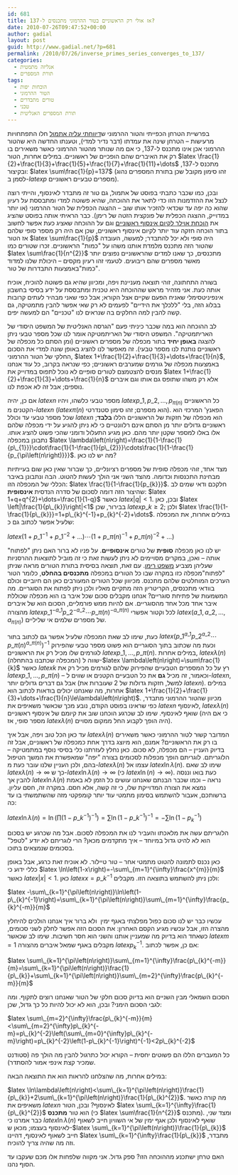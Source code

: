 ```yaml
---
id: 681
title: אז אולי רק הראשוניים בטור ההרמוני מתכנסים ל-137?
date: 2010-07-26T09:47:52+00:00
author: gadial
layout: post
guid: http://www.gadial.net/?p=681
permalink: /2010/07/26/inverse_primes_series_converges_to_137/
categories:
  - אנליזה מתמטית
  - תורת המספרים
tags:
  - הוכחות יפות
  - הטור ההרמוני
  - טורים מתבדרים
  - טכני
  - תורת המספרים האנליטית
---
```

בפרשיית הטרחן הכפייתי והטור ההרמוני ש[דיווחתי עליה אתמול](http://www.gadial.net/?p=638) חלו התפתחויות מרעישות &#8211; הטרחן שינה את עמדתו (דבר נדיר למדי), וטענתו החדשה היא שהטור ההרמוני אכן אינו מתכנס ל-137, כי אם מה שנותר מהטור ההרמוני כאשר משאירים בו רק את האיברים שהם הופכיים של ראשוניים. במילים אחרות, הטור $latex \frac{1}{2}+\frac{1}{3}+\frac{1}{5}+\frac{1}{7}+\frac{1}{11}+\dots$ מתכנס ל-137, ובקיצור: $latex \sum\frac{1}{p}=137$ (זהו סימון מקובל שכן בתורת המספרים נהוג לסמן ב-$latex p$ מספרים טבעיים ראשוניים).

ובכן, כמו שכבר כתבתי בפוסט של אתמול, גם טור זה מתבדר לאינסוף, והייתי רוצה לנצל את ההזדמנות הזו כדי לתאר את ההוכחה, שהיא פשוטה למדי ומתבססת על רעיון שהוא כה יפה עד שכדאי להזכיר אותו שוב &#8211; ההצגה הכפלית של הטור ההרמוני (או יותר במדוייק, ההצגה הכפלית של פונקצית הזטה של רימן). כבר הראיתי אותה בפוסט שהציג את [הוכחת אוילר לקיום אינסוף ראשוניים](http://www.gadial.net/?p=194) וגם על ההוכחה שאציג כעת אפשר לחשוב בתור הוכחה חזקה עוד יותר לקיום אינסוף ראשוניים, שכן אם היה רק מספר סופי שלהם אז הטור $latex \sum\frac{1}{p}$ היה סופי ולא יכל להתבדר; למעשה, העובדה שהטור הזה מתכנס מלמדת אותנו משהו על "כמות" הראשוניים. זכרו שטורים כמו $latex \sum\frac{1}{n^{2}}$ מתכנסים, כך שאנו למדים שהראשוניים נפוצים יותר מאשר מספרים שהם ריבועים. לטעמי זהו רעיון מקסים &#8211; היכולת שלנו למדוד "כמות"באמצעות התבדרות של טור.

בשורה התחתונה, זוהי תוצאה מעניינת ויפה, ומכיוון שהיא גם פשוטה להוכיח, אוכיח אותה כעת. אני מזהיר מראש שההוכחה היא טכנית ומתבססת על ידע בסיסי בחשבון אינפיניטסימלי שאניח הפעם שקיים אצל הקורא; אבל כפי שאני מבהיר לעתים קרובות בבלוג הזה, בלי "ללכלך את הידיים" לפעמים לא רק שאי אפשר להבין מתמטיקה, גם קשה להבין למה החלקים בה שנראים לנו "טכניים" הם למעשה יפים.

לב ההוכחה הוא במה שכבר כיניתי פעם "הגרסה האנליטית של המשפט היסודי של האריתמטיקה". המשפט היסודי של האריתמטיקה אומר לנו שכל מספר טבעי ניתן להצגה **באופן יחיד** בתור מכפלה של מספרים ראשוניים (ומן הסתם כל מכפלה של ראשוניים נותנת לנו מספר טבעי). זה מאפשר לנו להציג באופן שונה למדי את הסכום החלקי של הטור ההרמוני, $latex 1+\frac{1}{2}+\frac{1}{3}+\dots+\frac{1}{n}$, באמצעות מכפלה של גורמים שמערבים ראשוניים; כפי שנראה בקרוב, כל עוד אנחנו מנסים להצטמצם לטורים סופיים לא נוכל לתפוס במדוייק את $latex 1+\frac{1}{2}+\frac{1}{3}+\dots+\frac{1}{n}$ אלא רק משהו שתופס גם אותו וגם איברים נוספים; אבל זה לא אכפת לנו.

אם כן, יהיה $latex n$ מספר טבעי כלשהו, ויהיו $latex p\_{1},p\_{2},\dots,p_{\pi\left(n\right)}$ כל הראשוניים הקטנים מ-$latex n$ ($latex \pi\left(n\right)$ הוא מספרם; זהו סימון סטנדרטי). הפאנץ' המרכזי הוא שכל מספר טבעי עד וכולל $latex n$ הוא מכפלה של חזקות של הראשוניים הללו **בלבד**; ראשוניים גדולים יותר מן הסתם אינם רלוונטיים כי לא ניתן להגיע על ידי מכפלה שלהם אלו באלו למספר שקטן יותר מהם. כאן מגיע התעלול ודומני שהכי פשוט להציג אותו. נתבונן במכפלה $latex \lambda\left(n\right)=\frac{1}{1-\frac{1}{p\_{1}}}\cdot\frac{1}{1-\frac{1}{p\_{2}}}\cdots\frac{1}{1-\frac{1}{p_{\pi\left(n\right)}}}$. מה יש לנו כאן?

מצד אחד, זוהי מכפלה סופית של מספרים רציונליים, כך שברור שאין כאן שום בעייתיות מבחינת התכנסות וכדומה. מהצד השני אני הולך לעשות להטוט. הבה ונתבונן באיבר הכללי של המכפלה הזו: $latex \frac{1}{1-\frac{1}{p_{k}}}$. חלקכם ודאי שמים לב שהיצור הזה דומה לסכום של סדרה הנדסית **אינסופית**: $latex 1+q+q^{2}+\dots=\frac{1}{1-q}$ כאשר $latex \left|q\right|<1$. ובכן, כאן $latex \left|\frac{1}{p\_{k}}\right|<1$ בבירור, שכן $latex p\_{k}\ge2$; ולכן $latex \frac{1}{1-\frac{1}{p\_{k}}}=1+p\_{k}^{-1}+p_{k}^{-2}+\dots$. במילים אחרות, את המכפלה שלעיל אפשר לכתוב גם כ:

$latex \left(1+p\_{1}^{-1}+p\_{1}^{-2}+\dots\right)\cdots\left(1+p\_{\pi\left(n\right)}^{-1}+p\_{\pi\left(n\right)}^{-2}+\dots\right)$

יש לנו כאן מכפלה **סופית** של טורים **אינסופיים**. על פניו לא ברור האם ניתן "לפתוח" אותה &#8211; ואכן, במקרים מסויימים לא ניתן לעשות זאת כי זה מוביל לתוצאות ההרסניות שעליהן מצביע [משפט רימן](http://www.gadial.net/?p=438). עם זאת, תוצאה בסיסית בתורת הטורים מראה שניתן "לפתוח"מכפלה כזו במקרה שבו כל הטורים במכפלה **מתכנסים בהחלט**, כלומר הטור הערכים המוחלטים שלהם מתכנס. מכיווון שכל הטורים המעורבים כאן הם חיוביים וכולם בוודאי מתכנסים, הקריטריון הזה מתקיים מאליו ולכן ניתן לפתוח את הסוגריים. מה המשמעות של פתיחת סוגריים? אנחנו מקבלים סכום שכל איבר בו הוא מכפלה שכוללת איבר אחד מכל אחד מהסוגריים. אם להיות ממש פורמליים, הסכום הוא של איברים מהצורה $latex p\_{1}^{-a\_{1}}p\_{2}^{-a\_{2}}\cdots p\_{\pi\left(n\right)}^{-a\_{\pi\left(n\right)}}$ לכל וקטור אפשרי $latex \left(a\_{1},a\_{2},\dots,a_{\pi\left(n\right)}\right)$ של מספרים שלמים אי שליליים.

כעת, שימו לב שאת המכפלה שלעיל אפשר גם לכתוב בתור $latex \left(p\_{1}^{a\_{1}}p\_{2}^{a\_{2}}\cdots p\_{\pi\left(n\right)}^{a\_{\pi\left(n\right)}}\right)^{-1}$ וכעת מה שכתוב בתוך הסוגריים הוא פשוט מספר טבעי שהפירוק לגורמים שלו מכיל רק את הראשוניים $latex p\_{1},\dots,p\_{\pi\left(n\right)}$. במילים אחרות, $latex \lambda\left(n\right)$ (המכפלה שכתבנו בהתחלה) שווה ל-$latex \lambda\left(n\right)=\sum\frac{1}{k}$ כאשר $latex k$ רץ על כל המספרים הטבעיים שהפירוק שלהם לגורמים מכיל רק את $latex p\_{1},\dots,p\_{\pi\left(n\right)}$ &#8211; וכאמור, זה מכיל **גם** את כל הטבעיים הקטנים או שווים ל-$latex n$, אבל גם דברים גדולים יותר (למשל, חזקות גדולות של 2 שעוברות את $latex n$). במילים אחרות, מה שאנחנו יכולים בודאות לכתוב הוא $latex 1+\frac{1}{2}+\frac{1}{3}+\dots+\frac{1}{n}\le\lambda\left(n\right)$. מכיוון שהטור ההרמוני מתבדר, כפי שראינו בפוסט הקודם, נובע מכך שכאשר משאיפים את $latex n$ לאינסוף, $latex \lambda\left(n\right)$ שואף לאינסוף. שימו לב שכרגע הוכחנו שוב את קיומם של אינסוף ראשוניים (כי אם היה מספר סופי, אז $latex \lambda\left(n\right)$ היה הופך לקבוע החל ממקום מסויים).

עד כאן הכל טוב ויפה, אבל איך $latex \lambda\left(n\right)$ המדובר קשור לטור ההרמוני כאשר משאירים בו רק את הראשוניים? אמנם, הוא מיוצג בדרך אחת כמכפלה של ראשוניים, אבל זה בדיוק העניין &#8211; הם מכפלה, לא סכום. כאן נחלץ לעזרתנו כלי בסיסי נוסף במתמטיקה &#8211; הלוגריתם. לוגריתם הופך מכפלות לסכומים בצורה "יפה" שמאפשרת את המשך הטיפול בהם, ולכן העניין שלנו עובר כעת מ-$latex \lambda\left(n\right)$ עצמו אל $latex \ln\lambda\left(n\right)$. שימו לב שאם $latex \lambda\left(n\right)\to\infty$ כך ש-$latex \ln\lambda\left(n\right)\to\infty$ (כי $latex \ln\left(n\right)\to\infty$). כעת בואו וננסה להבין אך $latex \ln\lambda\left(n\right)$ נראה &#8211; וכמו שכבר הבנתם שאנחנו עושים כל הזמן לא באמת נמצא את הצורה המדוייקת שלו, כי זה קשה, אלא חסם. במקרה זה, חסם עליון. ברשותכם, אעבור להשתמש בסימון מתמטי עוד יותר קומפקטי מזה שהשתמשתי בו עד כה:

$latex \ln\lambda\left(n\right)=\ln\left(\prod\left(1-p\_{k}^{-1}\right)^{-1}\right)=\sum\ln\left(1-p\_{k}^{-1}\right)^{-1}=-\sum\ln\left(1-p_{k}^{-1}\right)$

הלוגריתם עשה את מלאכתו והעביר לנו את המכפלה לסכום. אבל מה שכרגע יש בסכום הוא לא להיט גדול במיוחד &#8211; איך מתקדמים מכאן? הרי לוגריתם לא יודע "לטפל" בסכומים שנמצאים בתוכו.

כאן נכנס לתמונה להטוט מתמטי אחר &#8211; טור טיילור. לא אוכיח זאת כרגע, אבל באופן כללי ידוע כי $latex \ln\left(1-x\right)=-\sum\_{m=1}^{\infty}\frac{x^{m}}{m}$ כאשר $latex \left|x\right|<1$. כאן $latex x=p\_{k}^{-1}$ ולכן ניתן להשתמש בתוצאה הזו. מקבלים:

$latex -\sum\_{k=1}^{\pi\left(n\right)}\ln\left(1-p\_{k}^{-1}\right)=\sum\_{k=1}^{\pi\left(n\right)}\sum\_{m=1}^{\infty}\frac{p_{k}^{-m}}{m}$

עכשיו כבר יש לנו סכום כפול מפלצתי באגף ימין  ולא ברור איך אנחנו הולכים להיחלץ מהצרה הזו, אבל עכשיו מגיע הקסם האחרון: את הסכום הזה אפשר לחלק לשני סכומים, כשאחד הוא בדיוק מה שמעניין אותנו והשני הוא חסר חשיבות. שימו לב שכאשר $latex m=1$ מקבלים באגף שמאל איברים מהצורה $latex p_{k}^{-1}$. אם כן, אפשר לכתוב:

$latex \sum\_{k=1}^{\pi\left(n\right)}\sum\_{m=1}^{\infty}\frac{p\_{k}^{-m}}{m}=\sum\_{k=1}^{\pi\left(n\right)}\frac{1}{p\_{k}}+\sum\_{k=1}^{\pi\left(n\right)}\sum\_{m=2}^{\infty}\frac{p\_{k}^{-m}}{m}$

הסכום השמאלי מבין השניים הוא בדיוק סכום חלקי של הטור שאנחנו רוצים לתקוף. ומה לגבי הסכום הימני? ובכן, הוא לא יכול להיות כל כך גדול, שכן:

$latex \sum\_{m=2}^{\infty}\frac{p\_{k}^{-m}}{m}<\sum\_{m=2}^{\infty}p\_{k}^{-m}=p\_{k}^{-2}\left(\sum\_{m=0}^{\infty}p\_{k}^{-m}\right)=p\_{k}^{-2}\left(1-p\_{k}^{-1}\right)^{-1}<2p\_{k}^{-2}$

כל המעברים הללו הם פשוטים יחסית &#8211; הקורא יכול כתרגול להבין מה הולך פה (סטודנט שמכיר קצת אינפי אמור להסתדר).

במילים אחרות, מה שהצלחנו להראות הוא את התוצאה הבאה:

$latex \ln\lambda\left(n\right)<\sum\_{k=1}^{\pi\left(n\right)}\frac{1}{p\_{k}}+2\sum\_{k=1}^{\pi\left(n\right)}\frac{1}{p\_{k}^{2}}$. מה קורה כאשר משאיפים את $latex n$ לאינסוף? ובכן, הטור $latex \sum\_{k=1}^{\infty}\frac{1}{p\_{k}^{2}}$ הוא טור **מתכנס** (כי $latex \sum\frac{1}{n^{2}}$ מתכנס). ומצד שני, כבר אמרנו כי $latex \ln\lambda\left(n\right)$ שואף לאינסוף ולכן אגף ימין של אי השוויון חייב לשאוף לאינסוף בעצמו; מכאן ש-$latex \sum\_{k=1}^{\pi\left(n\right)}\frac{1}{p\_{k}}$ חייב לשאוף לאינסוף, דהיינו $latex \sum\_{k=1}^{\infty}\frac{1}{p\_{k}}$ מתבדר, וזה מה שהיה צריך להוכיח.

האם טרחן ישתכנע מההוכחה הזו? ספק גדול. אני מקווה שלפחות אלו מכם שעקבו עד הסוף נהנו.